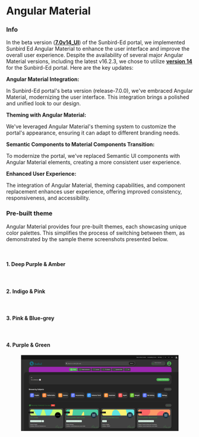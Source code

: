 # Angular Material

### Info

In the beta version ([**7.0v14\_UI**](https://github.com/Sunbird-Ed/SunbirdEd-portal/tree/7.0v14\_UI)) of the Sunbird-Ed portal, we implemented Sunbird Ed Angular Material to enhance the user interface and improve the overall user experience. Despite the availability of several major Angular Material versions, including the latest v16.2.3, we chose to utilize [**version 14**](https://v14.material.angular.io/) for the Sunbird-Ed portal. Here are the key updates:

**Angular Material Integration:**

In Sunbird-Ed portal's beta version (release-7.0.0), we've embraced Angular Material, modernizing the user interface. This integration brings a polished and unified look to our design.

**Theming with Angular Material:**

We've leveraged Angular Material's theming system to customize the portal's appearance, ensuring it can adapt to different branding needs.

**Semantic Components to Material Components Transition:**

To modernize the portal, we've replaced Semantic UI components with Angular Material elements, creating a more consistent user experience.

**Enhanced User Experience:**

The integration of Angular Material, theming capabilities, and component replacement enhances user experience, offering improved consistency, responsiveness, and accessibility.

### Pre-built theme

Angular Material provides four pre-built themes, each showcasing unique color palettes. This simplifies the process of switching between them, as demonstrated by the sample theme screenshots presented below.

<figure><img src="https://files.gitbook.com/v0/b/gitbook-x-prod.appspot.com/o/spaces%2FAEDw4QSTF4bOoUHIOEnN%2Fuploads%2FEb4N9j9NeXDFnvqlXD3d%2Ftheme-switch.webp?alt=media&#x26;token=c848a239-3f1c-44bd-84ab-a140d67c91c9" alt=""><figcaption></figcaption></figure>

#### 1. Deep Purple & Amber <a href="#1.-deep-purple-and-amber" id="1.-deep-purple-and-amber"></a>

<figure><img src="https://files.gitbook.com/v0/b/gitbook-x-prod.appspot.com/o/spaces%2FAEDw4QSTF4bOoUHIOEnN%2Fuploads%2FkWzJvfUGBbtxUqBWlR7E%2FDeep%20Purple%20%26%20Amber.webp?alt=media&#x26;token=7d6a75f5-4182-4934-b370-bc88a34410d1" alt=""><figcaption></figcaption></figure>

#### 2. Indigo & Pink <a href="#2.-indigo-and-pink" id="2.-indigo-and-pink"></a>

<figure><img src="https://files.gitbook.com/v0/b/gitbook-x-prod.appspot.com/o/spaces%2FAEDw4QSTF4bOoUHIOEnN%2Fuploads%2FmEjGOk5z6mIRoGGhYUAO%2FIndigo%20%26%20Pink.webp?alt=media&#x26;token=30f41fda-af63-43be-b19c-c1826e8ec9ac" alt=""><figcaption></figcaption></figure>

#### 3. Pink & Blue-grey <a href="#3.-pink-and-blue-grey" id="3.-pink-and-blue-grey"></a>

<figure><img src="https://files.gitbook.com/v0/b/gitbook-x-prod.appspot.com/o/spaces%2FAEDw4QSTF4bOoUHIOEnN%2Fuploads%2Fa8YecrT3G1Qi2CghD3xF%2FPink%20%26%20Blue-grey.webp?alt=media&#x26;token=e28af712-d0c3-4075-a4bd-9d4b4fa682e6" alt=""><figcaption></figcaption></figure>

#### 4. Purple & Green <a href="#4.-purple-and-green" id="4.-purple-and-green"></a>

<figure><img src="../../../../.gitbook/assets/image (5).png" alt=""><figcaption></figcaption></figure>
